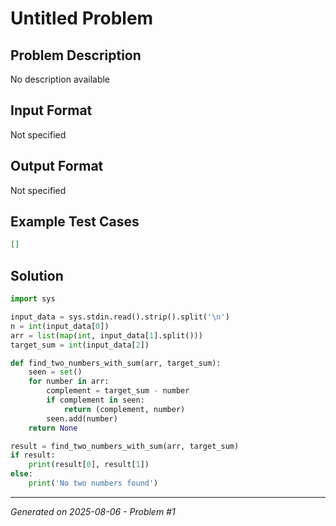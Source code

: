 # Untitled Problem

## Problem Description
No description available

## Input Format
Not specified

## Output Format
Not specified

## Example Test Cases
```json
[]
```

## Solution
```python
import sys

input_data = sys.stdin.read().strip().split('\n')
n = int(input_data[0])
arr = list(map(int, input_data[1].split()))
target_sum = int(input_data[2])

def find_two_numbers_with_sum(arr, target_sum):
    seen = set()
    for number in arr:
        complement = target_sum - number
        if complement in seen:
            return (complement, number)
        seen.add(number)
    return None

result = find_two_numbers_with_sum(arr, target_sum)
if result:
    print(result[0], result[1])
else:
    print('No two numbers found')
```

---
*Generated on 2025-08-06 - Problem #1*